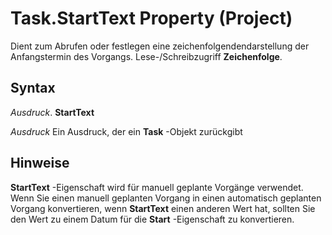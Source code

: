 
# Task.StartText Property (Project)

Dient zum Abrufen oder festlegen eine zeichenfolgendendarstellung der Anfangstermin des Vorgangs. Lese-/Schreibzugriff  **Zeichenfolge**.


## Syntax

 _Ausdruck_. **StartText**

 _Ausdruck_ Ein Ausdruck, der ein **Task** -Objekt zurückgibt


## Hinweise

 **StartText** -Eigenschaft wird für manuell geplante Vorgänge verwendet. Wenn Sie einen manuell geplanten Vorgang in einen automatisch geplanten Vorgang konvertieren, wenn **StartText** einen anderen Wert hat, sollten Sie den Wert zu einem Datum für die **Start** -Eigenschaft zu konvertieren.

